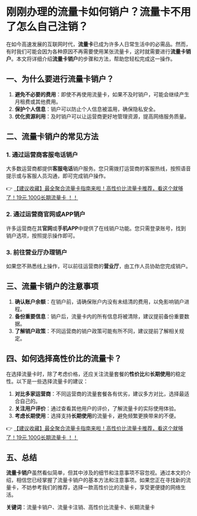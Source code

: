 # 刚刚办理的流量卡如何销户？流量卡不用了怎么自己注销？

在如今高速发展的互联网时代，**流量卡**已成为许多人日常生活中的必需品。然而，有时我们可能会因为各种原因不再需要使用某张流量卡，这时就需要进行**流量卡销户**。本文将详细介绍**流量卡销户**的步骤和方法，帮助您轻松完成这一操作。

## 一、为什么要进行流量卡销户？

1. **避免不必要的费用**：即使不再使用流量卡，如果不及时销户，可能会继续产生月租费或其他费用。
2. **保护个人信息**：销户可以防止个人信息被滥用，确保隐私安全。
3. **优化资源利用**：及时销户可以让运营商更好地管理资源，提高网络服务质量。

## 二、流量卡销户的常见方法

### 1. 通过运营商客服电话销户

大多数运营商都提供**客服电话**销户服务。您只需拨打运营商的客服热线，按照语音提示或与客服人员沟通，即可完成销户操作。

👉 [【建议收藏】最全聚合流量卡指南来啦！高性价比流量卡推荐，看这个就够了！19元 100G长期流量卡 ！！](https://bit.ly/Liuliangka)

### 2. 通过运营商官网或APP销户

许多运营商在其**官网**或**手机APP**中提供了在线销户功能。您只需登录账号，找到销户选项，按照提示操作即可。

### 3. 前往营业厅办理销户

如果您不熟悉线上操作，可以前往运营商的**营业厅**，由工作人员协助您完成销户。

## 三、流量卡销户的注意事项

1. **确认账户余额**：在销户前，请确保账户内没有未结清的费用，以免影响销户进程。
2. **备份重要信息**：销户后，流量卡内的所有信息将被清除，建议提前备份重要数据。
3. **了解销户政策**：不同运营商的销户政策可能有所不同，建议提前了解相关规定。

## 四、如何选择高性价比的流量卡？

在选择流量卡时，除了考虑价格，还应关注流量套餐的**性价比**和**长期使用**的稳定性。以下是一些选择流量卡的建议：

1. **对比多家运营商**：不同运营商的流量套餐各有优劣，建议多方对比，选择最适合自己的。
2. **关注用户评价**：通过查看其他用户的评价，了解流量卡的实际使用体验。
3. **考虑长期使用**：选择支持**长期使用**的流量卡，避免频繁更换带来的不便。

👉 [【建议收藏】最全聚合流量卡指南来啦！高性价比流量卡推荐，看这个就够了！19元 100G长期流量卡 ！！](https://bit.ly/Liuliangka)

## 五、总结

**流量卡销户**虽然看似简单，但其中涉及的细节和注意事项不容忽视。通过本文的介绍，相信您已经掌握了流量卡销户的基本方法和注意事项。如果您正在寻找新的流量卡，不妨参考我们的推荐，选择一款高性价比的流量卡，享受更便捷的网络生活。

**关键词**：流量卡销户、流量卡注销、高性价比流量卡、长期流量卡